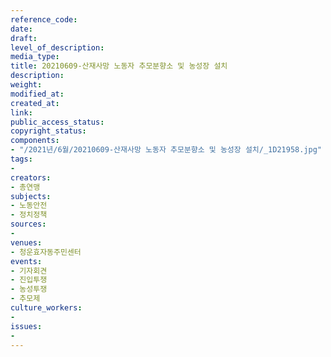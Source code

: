 ```yaml
---
reference_code: 
date: 
draft: 
level_of_description: 
media_type: 
title: 20210609-산재사망 노동자 추모분향소 및 농성장 설치
description: 
weight: 
modified_at: 
created_at: 
link: 
public_access_status: 
copyright_status: 
components:
- "/2021년/6월/20210609-산재사망 노동자 추모분향소 및 농성장 설치/_1D21958.jpg"
tags:
- 
creators:
- 총연맹
subjects:
- 노동안전
- 정치정책
sources:
- 
venues:
- 청운효자동주민센터
events:
- 기자회견
- 진입투쟁
- 농성투쟁
- 추모제
culture_workers:
- 
issues:
- 
---
```


